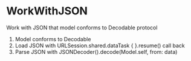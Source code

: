 # WorkWithJSON
Work with JSON that model conforms to Decodable protocol  
1. Model conforms to Decodable  
2. Load JSON with URLSession.shared.dataTask { }.resume() call back  
3. Parse JSON with JSONDecoder().decode(Model.self, from: data)  
